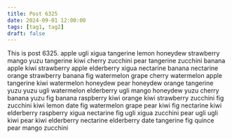 ```yaml
---
title: Post 6325
date: 2024-09-01 12:00:00
tags: [tag1, tag2]
draft: false
---
```

This is post 6325.
apple
ugli
xigua
tangerine
lemon
honeydew
strawberry
mango
yuzu
tangerine
kiwi
cherry
zucchini
pear
tangerine
zucchini
banana
apple
kiwi
strawberry
apple
elderberry
xigua
nectarine
banana
nectarine
orange
strawberry
banana
fig
watermelon
grape
cherry
watermelon
apple
tangerine
kiwi
watermelon
honeydew
pear
honeydew
orange
tangerine
yuzu
yuzu
ugli
watermelon
elderberry
ugli
mango
honeydew
yuzu
cherry
banana
yuzu
fig
banana
raspberry
kiwi
orange
kiwi
strawberry
zucchini
fig
zucchini
kiwi
lemon
date
fig
watermelon
grape
pear
kiwi
fig
nectarine
kiwi
elderberry
raspberry
xigua
nectarine
fig
ugli
xigua
zucchini
pear
ugli
ugli
kiwi
pear
kiwi
elderberry
nectarine
elderberry
date
tangerine
fig
quince
pear
mango
zucchini
